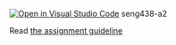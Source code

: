 [![Open in Visual Studio Code](https://classroom.github.com/assets/open-in-vscode-c66648af7eb3fe8bc4f294546bfd86ef473780cde1dea487d3c4ff354943c9ae.svg)](https://classroom.github.com/online_ide?assignment_repo_id=10059365&assignment_repo_type=AssignmentRepo)
seng438-a2

Read [the assignment guideline](seng438-a2.md) 
